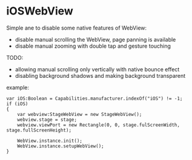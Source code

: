 iOSWebView
==========

Simple ane to disable some native features of WebView:
 - disable manual scrolling the WebView, page panning is available
 - disable manual zooming with double tap and gesture touching

TODO:
 - allowing manual scrolling only vertically with native bounce effect
 - disabling background shadows and making background transparent

example:

	var iOS:Boolean = Capabilities.manufacturer.indexOf("iOS") != -1;
	if (iOS)
	{
		var webview:StageWebView = new StageWebView();
		webview.stage = stage;
		webview.viewPort = new Rectangle(0, 0, stage.fulScreenWidth, stage.fullScreenHeight);
  
		WebView.instance.init();
		WebView.instance.setupWebView();
	}
